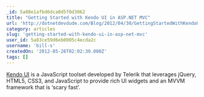 ```yaml
---
_id: 5a88e1afbd6dca0d5f0d3062
title: "Getting Started with Kendo UI in ASP.NET MVC"
url: 'http://dotnetdevdude.com/Blog/2012/04/30/GettingStartedWithKendoUIInASPNETMVC.aspx'
category: articles
slug: 'getting-started-with-kendo-ui-in-asp-net-mvc'
user_id: 5a83ce59d6eb0005c4ecda2c
username: 'bill-s'
createdOn: '2012-05-26T02:02:39.000Z'
tags: []
---
```


<a href="http://dotnetdevdude.com/Blog/ct.ashx?id=466368da-272e-4949-9bdb-a682ee93d587&amp;url=http%3a%2f%2fwww.kendoui.com%2f">Kendo UI</a> is a JavaScript toolset developed by Telerik that leverages jQuery, HTML5, CSS3, and JavaScript to provide rich UI widgets and an MVVM framework that is ‘scary fast’.
